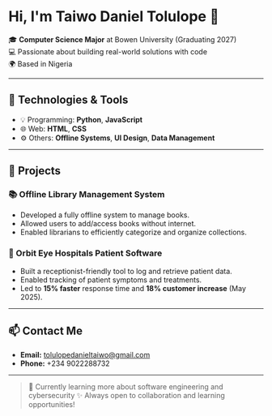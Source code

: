 # Hi, I'm Taiwo Daniel Tolulope 👋

🎓 **Computer Science Major** at Bowen University (Graduating 2027)  
💻 Passionate about building real-world solutions with code  
🌍 Based in Nigeria

---

## 🔧 Technologies & Tools
- 💡 Programming: **Python**, **JavaScript**
- 🌐 Web: **HTML**, **CSS**
- ⚙️ Others: **Offline Systems**, **UI Design**, **Data Management**

---

## 🚀 Projects

### 📚 Offline Library Management System
- Developed a fully offline system to manage books.
- Allowed users to add/access books without internet.
- Enabled librarians to efficiently categorize and organize collections.

### 🏥 Orbit Eye Hospitals Patient Software
- Built a receptionist-friendly tool to log and retrieve patient data.
- Enabled tracking of patient symptoms and treatments.
- Led to **15% faster** response time and **18% customer increase** (May 2025).

---

## 📫 Contact Me
- **Email:** tolulopedanieltaiwo@gmail.com
- **Phone:** +234 9022288732

---

> 🌱 Currently learning more about software engineering and cybersecurity
> ✨ Always open to collaboration and learning opportunities!
